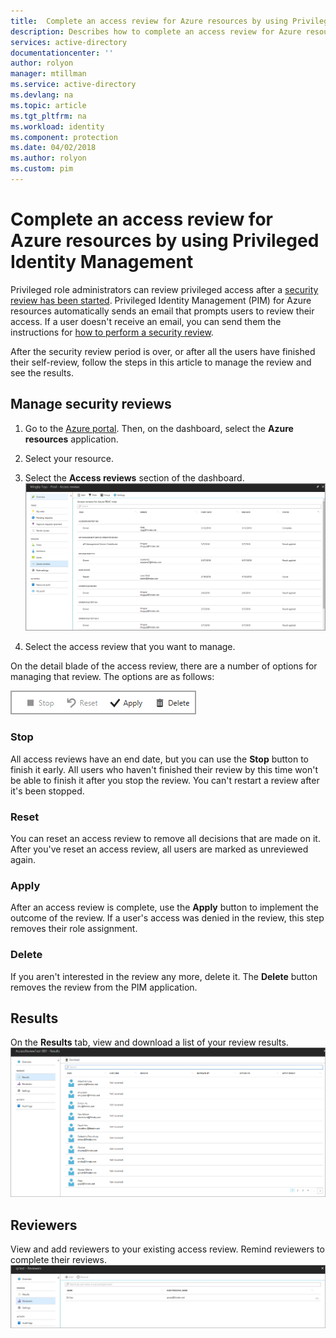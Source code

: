 ```yaml
---
title:  Complete an access review for Azure resources by using Privileged Identity Management | Microsoft Docs
description: Describes how to complete an access review for Azure resources.
services: active-directory
documentationcenter: ''
author: rolyon
manager: mtillman
ms.service: active-directory
ms.devlang: na
ms.topic: article
ms.tgt_pltfrm: na
ms.workload: identity
ms.component: protection
ms.date: 04/02/2018
ms.author: rolyon
ms.custom: pim
---
```


# Complete an access review for Azure resources by using Privileged Identity Management
Privileged role administrators can review privileged access after a [security review has been started](pim-resource-roles-start-access-review.md). Privileged Identity Management (PIM) for Azure resources automatically sends an email that prompts users to review their access. If a user doesn't receive an email, you can send them the instructions for [how to perform a security review](pim-resource-roles-perform-access-review.md).

After the security review period is over, or after all the users have finished their self-review, follow the steps in this article to manage the review and see the results.

## Manage security reviews
1. Go to the [Azure portal](https://portal.azure.com/). Then, on the dashboard, select the **Azure resources** application.

2. Select your resource.

3. Select the **Access reviews** section of the dashboard.
![Access reviews](media/azure-pim-resource-rbac/rbac-access-review-home-list.png)

4. Select the access review that you want to manage.

On the detail blade of the access review, there are a number of options for managing that review. The options are as follows:

![Options for managing a review](media/azure-pim-resource-rbac/rbac-access-review-menu.png)

### Stop
All access reviews have an end date, but you can use the **Stop** button to finish it early. All users who haven't finished their review by this time won't be able to finish it after you stop the review. You can't restart a review after it's been stopped.

### Reset
You can reset an access review to remove all decisions that are made on it. After you've reset an access review, all users are marked as unreviewed again. 

### Apply
After an access review is complete, use the **Apply** button to implement the outcome of the review. If a user's access was denied in the review, this step removes their role assignment.  

### Delete
If you aren't interested in the review any more, delete it. The **Delete** button removes the review from the PIM application.

## Results
On the **Results** tab, view and download a list of your review results. 
![Results tab](media/azure-pim-resource-rbac/rbac-access-review-results.png)

## Reviewers
View and add reviewers to your existing access review. Remind reviewers to complete their reviews.
![Add reviewers](media/azure-pim-resource-rbac/rbac-access-review-reviewers.png)



